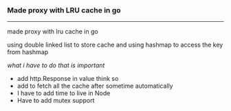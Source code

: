 ### Made proxy with LRU cache in go

---
 
made proxy with lru cache in go

using double linked list to store cache and using hashmap to access the key from hashmap


*what i have to do that is important*

- add http.Response in value think so
- add to fetch all the cache after sometime automatically
- I have to add time to live in Node
- Have to add mutex support
